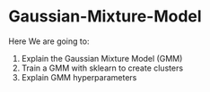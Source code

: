 # Gaussian-Mixture-Model
Here We are going to:
1. Explain the Gaussian Mixture Model (GMM)
2. Train a GMM with sklearn to create clusters
3. Explain GMM hyperparameters
